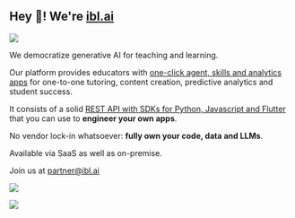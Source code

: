 ## Hey 👋! We're [ibl.ai](https://ibl.ai)

[<img src="https://github.com/iblai/.github/assets/4607838/626b820e-819e-4eac-b5de-1f021514d46f" href="https://ibl.ai">](https://ibl.ai)

We democratize generative AI for teaching and learning.

Our platform provides educators with [one-click agent, skills and analytics apps](https://ibl.ai) for one-to-one tutoring, content creation, predictive analytics and student success.

It consists of a solid [REST API with SDKs for Python, Javascript and Flutter](https://api.ibl.ai) that you can use to **engineer your own apps**.

No vendor lock-in whatsoever: **fully own your code, data and LLMs**.

Available via SaaS as well as on-premise.

Join us at partner@ibl.ai

[<img src="https://github.com/iblai/.github/assets/4607838/35bcff5d-d456-4d2d-b2ee-7a1bd4713cb2" href="https://aws.amazon.com/marketplace/seller-profile?id=824b8600-b332-417d-b259-550630b627d8">](https://aws.amazon.com/marketplace/seller-profile?id=824b8600-b332-417d-b259-550630b627d8)

[<img src="https://github.com/iblai/.github/assets/4607838/66434d0b-3726-453e-8b8e-e5deaa60cf8f" href="https://cloud.google.com/blog/topics/public-sector/ibl-educations-genai-based-chat-mentor-google">](https://cloud.google.com/blog/topics/public-sector/ibl-educations-genai-based-chat-mentor-google)
